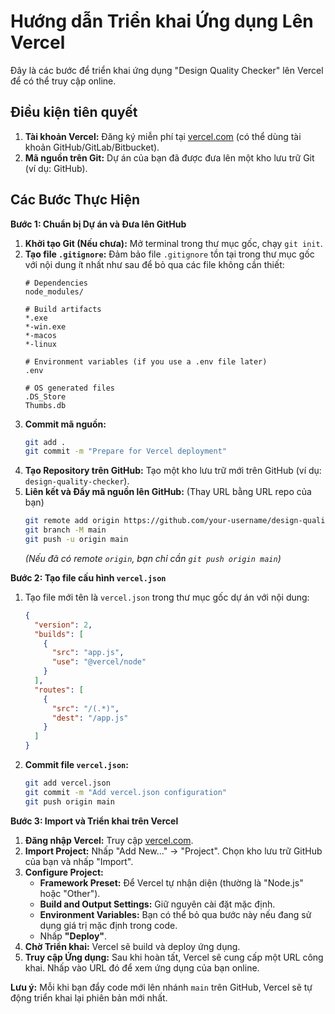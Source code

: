 # Hướng dẫn Triển khai Ứng dụng Lên Vercel

Đây là các bước để triển khai ứng dụng "Design Quality Checker" lên Vercel để có thể truy cập online.

## Điều kiện tiên quyết

1.  **Tài khoản Vercel:** Đăng ký miễn phí tại [vercel.com](https://vercel.com/) (có thể dùng tài khoản GitHub/GitLab/Bitbucket).
2.  **Mã nguồn trên Git:** Dự án của bạn đã được đưa lên một kho lưu trữ Git (ví dụ: GitHub).

## Các Bước Thực Hiện

**Bước 1: Chuẩn bị Dự án và Đưa lên GitHub**

1.  **Khởi tạo Git (Nếu chưa):** Mở terminal trong thư mục gốc, chạy `git init`.
2.  **Tạo file `.gitignore`:** Đảm bảo file `.gitignore` tồn tại trong thư mục gốc với nội dung ít nhất như sau để bỏ qua các file không cần thiết:
    ```gitignore
    # Dependencies
    node_modules/

    # Build artifacts
    *.exe
    *-win.exe
    *-macos
    *-linux

    # Environment variables (if you use a .env file later)
    .env

    # OS generated files
    .DS_Store
    Thumbs.db
    ```
3.  **Commit mã nguồn:**
    ```bash
    git add .
    git commit -m "Prepare for Vercel deployment"
    ```
4.  **Tạo Repository trên GitHub:** Tạo một kho lưu trữ mới trên GitHub (ví dụ: `design-quality-checker`).
5.  **Liên kết và Đẩy mã nguồn lên GitHub:** (Thay URL bằng URL repo của bạn)
    ```bash
    git remote add origin https://github.com/your-username/design-quality-checker.git
    git branch -M main
    git push -u origin main
    ```
    *(Nếu đã có remote `origin`, bạn chỉ cần `git push origin main`)*

**Bước 2: Tạo file cấu hình `vercel.json`**

1.  Tạo file mới tên là `vercel.json` trong thư mục gốc dự án với nội dung:
    ```json
    {
      "version": 2,
      "builds": [
        {
          "src": "app.js",
          "use": "@vercel/node"
        }
      ],
      "routes": [
        {
          "src": "/(.*)",
          "dest": "/app.js"
        }
      ]
    }
    ```
2.  **Commit file `vercel.json`:**
    ```bash
    git add vercel.json
    git commit -m "Add vercel.json configuration"
    git push origin main
    ```

**Bước 3: Import và Triển khai trên Vercel**

1.  **Đăng nhập Vercel:** Truy cập [vercel.com](https://vercel.com/).
2.  **Import Project:** Nhấp "Add New..." -> "Project". Chọn kho lưu trữ GitHub của bạn và nhấp "Import".
3.  **Configure Project:**
    *   **Framework Preset:** Để Vercel tự nhận diện (thường là "Node.js" hoặc "Other").
    *   **Build and Output Settings:** Giữ nguyên cài đặt mặc định.
    *   **Environment Variables:** Bạn có thể bỏ qua bước này nếu đang sử dụng giá trị mặc định trong code.
    *   Nhấp **"Deploy"**.
4.  **Chờ Triển khai:** Vercel sẽ build và deploy ứng dụng.
5.  **Truy cập Ứng dụng:** Sau khi hoàn tất, Vercel sẽ cung cấp một URL công khai. Nhấp vào URL đó để xem ứng dụng của bạn online.

**Lưu ý:** Mỗi khi bạn đẩy code mới lên nhánh `main` trên GitHub, Vercel sẽ tự động triển khai lại phiên bản mới nhất. 